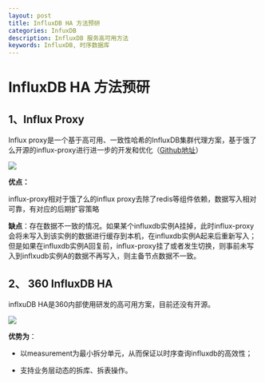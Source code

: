 ```yaml
---
layout: post
title: InfluxDB HA 方法预研
categories: InfuxDB
description: InfluxDB 服务高可用方法
keywords: InfluxDB, 时序数据库
---
```


# InfluxDB HA 方法预研

## 1、Influx Proxy

Influx proxy是一个基于高可用、一致性哈希的InfluxDB集群代理方案，基于饿了么开源的influx-proxy进行进一步的开发和优化（[Github地址](https://github.com/chengshiwen/influx-proxy)）

![](https://tcs.teambition.net/storage/31228f393252b32c46d1a17fa6f104bfe281?Signature=eyJhbGciOiJIUzI1NiIsInR5cCI6IkpXVCJ9.eyJBcHBJRCI6IjU5Mzc3MGZmODM5NjMyMDAyZTAzNThmMSIsIl9hcHBJZCI6IjU5Mzc3MGZmODM5NjMyMDAyZTAzNThmMSIsIl9vcmdhbml6YXRpb25JZCI6IjVmNTRhZDJmZjBhYWI1MjEzNjQ2MmNmYSIsImV4cCI6MTYxNDMwOTUyOCwiaWF0IjoxNjEzNzA0NzI4LCJyZXNvdXJjZSI6Ii9zdG9yYWdlLzMxMjI4ZjM5MzI1MmIzMmM0NmQxYTE3ZmE2ZjEwNGJmZTI4MSJ9.2qLspsJlC9y1uJkLLVWou47klC_IBo1AaTpHf9Dyp-4&download=influx-proxy.PNG)

**优点：**

influx-proxy相对于饿了么的influx proxy去除了redis等组件依赖，数据写入相对可靠，有对应的后期扩容策略

**缺点**：存在数据不一致的情况。如果某个influxdb实例A挂掉，此时influx-proxy会将未写入到该实例的数据进行缓存到本机，在influxdb实例A起来后重新写入；但是如果在influxdb实例A回复前，influx-proxy挂了或者发生切换，则事前未写入到inflxudb实例A的数据不再写入，则主备节点数据不一致。

## 2、 360 InfluxDB HA

inflxuDB HA是360内部使用研发的高可用方案，目前还没有开源。

![](https://tcs.teambition.net/storage/31228ebe730e9ae1fd313e34b6834d5614b0?Signature=eyJhbGciOiJIUzI1NiIsInR5cCI6IkpXVCJ9.eyJBcHBJRCI6IjU5Mzc3MGZmODM5NjMyMDAyZTAzNThmMSIsIl9hcHBJZCI6IjU5Mzc3MGZmODM5NjMyMDAyZTAzNThmMSIsIl9vcmdhbml6YXRpb25JZCI6IjVmNTRhZDJmZjBhYWI1MjEzNjQ2MmNmYSIsImV4cCI6MTYxNDMwOTU0OSwiaWF0IjoxNjEzNzA0NzQ5LCJyZXNvdXJjZSI6Ii9zdG9yYWdlLzMxMjI4ZWJlNzMwZTlhZTFmZDMxM2UzNGI2ODM0ZDU2MTRiMCJ9.iyKoCxCLyIPaZ0x_caY1qPahjUufLCCoWuG5WWb7Ivc&download=influxdb-ha.PNG)

**优势为**：

- 以measurement为最小拆分单元，从而保证以时序查询influxdb的高效性；

- 支持业务层动态的拆库、拆表操作。

